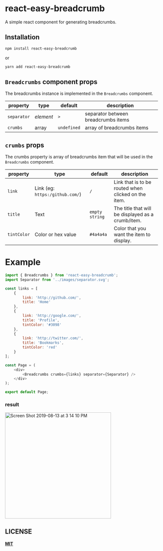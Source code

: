 # react-easy-breadcrumb

A simple react component for generating breadcrumbs.

## Installation

```sh
npm install react-easy-breadcrumb
```

or

```sh
yarn add react-easy-breadcrumb
```

## `Breadcrumbs` component props

The breadcrumbs instance is implemented in the `Breadcrumbs` component.

| property    | type      | default     | description                         |
| ----------- | --------- | ----------- | ----------------------------------- |
| `separator` | _element_ | `>`         | separator between breadcrumbs items |
| `crumbs`    | array     | `undefined` | array of breadcrumbs items          |

## `crumbs` props

The crumbs property is array of breadcrumbs item that will be used in the `Breadcrumbs` component.

| property    | type                            | default        | description                                         |
| ----------- | ------------------------------- | -------------- | --------------------------------------------------- |
| `link`      | Link (eg: `https:/github.com/`) | `/`            | Link that is to be routed when clicked on the item. |
| `title`     | Text                            | `empty string` | The title that will be displayed as a crumb/item.   |
| `tintColor` | Color or hex value              | `#4a4a4a`      | Color that you want the item to display.            |

# Example

```javascript
import { Breadcrumbs } from 'react-easy-breadcrumb';
import Separator from '../images/separator.svg';

const links = [
	{
		link: 'http://github.com/',
		title: 'Home'
	},
	{
		link: 'http://google.com/',
		title: 'Profile',
		tintColor: '#3098'
	},
	{
		link: 'http://twitter.com/',
		title: 'Bookmarks',
		tintColor: 'red'
	}
];

const Page = (
	<div>
		<Breadcrumbs crumbs={links} separator={Separator} />
	</div>
);

export default Page;
```

### result

<img width="349" alt="Screen Shot 2019-08-13 at 3 14 10 PM" src="https://user-images.githubusercontent.com/12218329/62930967-31a79880-bddd-11e9-811d-875a4ed08853.png">

## LICENSE

#### [MIT](./LICENSE.md)
